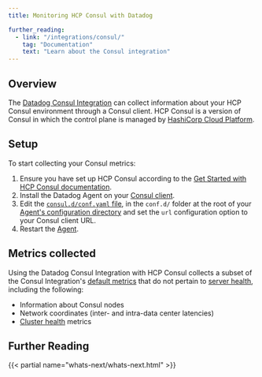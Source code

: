 ```yaml
---
title: Monitoring HCP Consul with Datadog

further_reading:
  - link: "/integrations/consul/"
    tag: "Documentation"
    text: "Learn about the Consul integration"
---
```


## Overview

The [Datadog Consul Integration][1] can collect information about your HCP Consul environment through a Consul client. HCP Consul is a version of Consul in which the control plane is managed by [HashiCorp Cloud Platform][10].

## Setup

To start collecting your Consul metrics:

1. Ensure you have set up HCP Consul according to the [Get Started with HCP Consul documentation][2].
2. Install the Datadog Agent on your [Consul client][3].
3. Edit the [`consul.d/conf.yaml` file][4], in the `conf.d/` folder at the root of your [Agent's configuration directory][5] and set the `url` configuration option to your Consul client URL.
5. Restart the [Agent][6].

## Metrics collected

Using the Datadog Consul Integration with HCP Consul collects a subset of the Consul Integration's [default metrics][7] that do not pertain to [server health][8], including the following:

- Information about Consul nodes
- Network coordinates (inter- and intra-data center latencies)
- [Cluster health][9] metrics

## Further Reading

{{< partial name="whats-next/whats-next.html" >}}

[1]: /integrations/consul/?tab=host
[2]: https://developer.hashicorp.com/consul/tutorials/get-started-hcp
[3]: https://developer.hashicorp.com/hcp/docs/consul/usage/clients
[4]: https://github.com/DataDog/integrations-core/blob/master/consul/datadog_checks/consul/data/conf.yaml.example
[5]: /agent/guide/agent-configuration-files/?tab=agentv6v7#agent-configuration-directory
[6]: /agent/guide/agent-commands/#start-stop-and-restart-the-agent
[7]: /integrations/consul/?tab=host#metrics
[8]: https://www.consul.io/docs/agent/telemetry#server-health
[9]: https://www.consul.io/docs/agent/telemetry#cluster-health
[10]: https://developer.hashicorp.com/hcp/docs/consul
